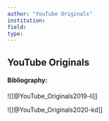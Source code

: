 ```yaml
---
author: "YouTube Originals"
institution:
field:
type:
---
```


## YouTube Originals
#### Bibliography:

![[@YouTube_Originals2019-li]]

![[@YouTube_Originals2020-kd]]